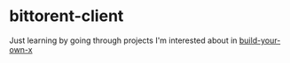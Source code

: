 # bittorent-client

Just learning by going through projects I'm interested about in [build-your-own-x](https://github.com/codecrafters-io/build-your-own-x)
